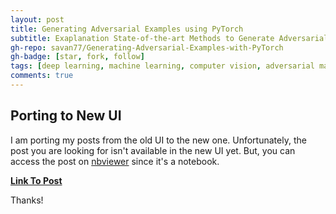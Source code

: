 ```yaml
---
layout: post
title: Generating Adversarial Examples using PyTorch
subtitle: Exaplanation State-of-the-art Methods to Generate Adversarial Examples with PyTorch
gh-repo: savan77/Generating-Adversarial-Examples-with-PyTorch
gh-badge: [star, fork, follow]
tags: [deep learning, machine learning, computer vision, adversarial machine learning, adversarial examples]
comments: true
---
```


## Porting to New UI

I am porting my posts from the old UI to the new one. Unfortunately, the post you are looking for isn't available in the new UI yet. But, you can access the post on [nbviewer](https://nbviewer.jupyter.org/github/savan77/Generating-Adversarial-Examples-with-PyTorch/blob/master/imagenet_adv_examples.ipynb) since it's a notebook.

[**Link To Post**](https://nbviewer.jupyter.org/github/savan77/Generating-Adversarial-Examples-with-PyTorch/blob/master/imagenet_adv_examples.ipynb)

Thanks!